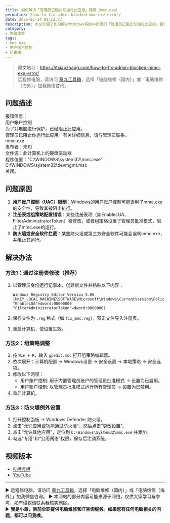 ```yaml
---
title: 如何解决「管理员已阻止你运行此应用」错误（mmc.exe）
permalink: /how-to-fix-admin-blocked-mmc-exe-error/
date: 2025-03-14 09:13:27
description: 本文介绍了如何解决Windows系统中出现的「管理员已阻止你运行此应用」错误，针对mmc.exe文件无法运行的常见原因，提供了注册表修改、组策略调整和防火墙例外设置三种有效的解决方法。
category:
- 电脑维修
tags:
- mmc.exe
- 用户账户控制
- 组策略
---
```


> 原文地址：<https://itxiaozhang.com/how-to-fix-admin-blocked-mmc-exe-error/>  
> 远程修电脑，请访问 [章九工具箱](https://zhang9.com/)，选择「电脑维修（国内）」或「电脑维修（海外）」加我微信咨询。 

## 问题描述

报错信息：  
用户帐户控制  
为了对电脑进行保护，已经阻止此应用。  
管理员已阻止你运行此应用。有关详细信息，请与管理员联系。  
mmc.exe  
发布者：未知  
文件源：此计算机上的硬盘驱动器  
程序位置："C:\WINDOWS\system32\mmc.exe" C:\WINDOWS\system32\devmgmt.msc  
关闭。

## 问题原因

1. **用户账户控制（UAC）限制**：Windows的用户账户控制可能误判了mmc.exe的安全性，导致其被阻止执行。
2. **注册表或组策略配置错误**：某些注册表项（如EnableLUA、FilterAdministratorToken）被修改，或者组策略设置了管理员批准模式，阻止了mmc.exe的运行。
3. **防火墙或安全软件拦截**：某些防火墙或第三方安全软件可能会误判mmc.exe，并阻止其运行。

## 解决办法

### 方法1：通过注册表修改（推荐）

1. 以管理员身份运行记事本，创建新文件并粘贴以下内容：

   ```
   Windows Registry Editor Version 5.00
   [HKEY_LOCAL_MACHINE\SOFTWARE\Microsoft\Windows\CurrentVersion\Policies\System]
   "EnableLUA"=dword:00000000
   "FilterAdministratorToken"=dword:00000001
   ```

2. 保存文件为 `.reg` 格式（如 `fix_mmc.reg`），双击文件导入注册表。
3. 重启计算机，使设置生效。

### 方法2：组策略调整

1. 按 `Win + R`，输入 `gpedit.msc` 打开组策略编辑器。
2. 依次展开：计算机配置 → Windows设置 → 安全设置 → 本地策略 → 安全选项。
3. 修改以下两项：
   - 用户账户控制: 用于内置管理员账户的管理员批准模式 → 设置为已启用。
   - 用户账户控制: 以管理员批准模式运行所有管理员 → 设置为已禁用。
4. 重启计算机。

### 方法3：防火墙例外设置

1. 打开控制面板 → Windows Defender 防火墙。
2. 点击“允许应用或功能通过防火墙”，然后点击“更改设置”。
3. 点击“允许其他应用”，定位到 `C:\Windows\System32\mmc.exe` 并添加。
4. 勾选“专用”和“公用网络”权限，保存后注销系统。

## 视频版本

- [哔哩哔哩](https://space.bilibili.com/3546607630944387)
- [YouTube](https://www.youtube.com/@itxiaozhang)

---
▶ 远程修电脑，请访问 [章九工具箱](https://zhang9.com/)，选择「电脑维修（国内）」或「电脑维修（海外）」加我微信咨询。 
▶ 本网站的部分内容可能来源于网络，仅供大家学习与参考，如有侵权请联系我核实删除。  
▶ **我是小章，目前全职提供电脑维修和IT咨询服务。如果您有任何电脑相关的问题，都可以问我噢。**  
